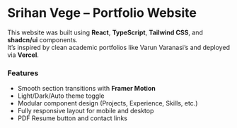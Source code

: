 # Srihan Vege – Portfolio Website

This website was built using **React**, **TypeScript**, **Tailwind CSS**, and **shadcn/ui** components.  
It’s inspired by clean academic portfolios like Varun Varanasi’s and deployed via **Vercel**.

### Features
- Smooth section transitions with **Framer Motion**
- Light/Dark/Auto theme toggle
- Modular component design (Projects, Experience, Skills, etc.)
- Fully responsive layout for mobile and desktop
- PDF Resume button and contact links


